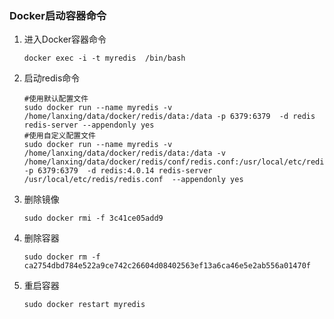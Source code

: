 ### Docker启动容器命令

1. 进入Docker容器命令

   ```shell
   docker exec -i -t myredis  /bin/bash
   ```

2. 启动redis命令

   ```shell
   #使用默认配置文件
   sudo docker run --name myredis -v /home/lanxing/data/docker/redis/data:/data -p 6379:6379  -d redis redis-server --appendonly yes
   #使用自定义配置文件
   sudo docker run --name myredis -v /home/lanxing/data/docker/redis/data:/data -v /home/lanxing/data/docker/redis/conf/redis.conf:/usr/local/etc/redis/redis.conf  -p 6379:6379  -d redis:4.0.14 redis-server /usr/local/etc/redis/redis.conf  --appendonly yes
   ```

3. 删除镜像

   ```shell
   sudo docker rmi -f 3c41ce05add9
   ```

4. 删除容器

   ```shell
   sudo docker rm -f ca2754dbd784e522a9ce742c26604d08402563ef13a6ca46e5e2ab556a01470f
   ```

5. 重启容器

   ```shell
   sudo docker restart myredis
   ```

   

   

